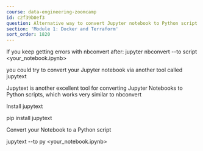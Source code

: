 ```yaml
---
course: data-engineering-zoomcamp
id: c2f39b0ef3
question: Alternative way to convert Jupyter notebook to Python script  (via jupytext)
section: 'Module 1: Docker and Terraform'
sort_order: 1820
---
```


If you keep getting errors with nbconvert after: jupyter nbconvert --to script <your_notebook.ipynb>

you could try to convert your Jupyter notebook via another tool called jupytext

Jupytext is another excellent tool for converting Jupyter Notebooks to Python scripts, which works very similar to nbconvert

Install jupytext

pip install jupytext

Convert your Notebook to a Python script

jupytext --to py <your_notebook.ipynb>

